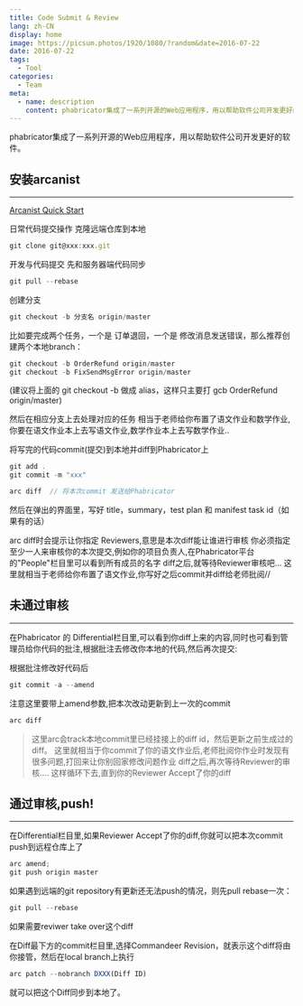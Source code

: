 ```yaml
---
title: Code Submit & Review
lang: zh-CN
display: home
image: https://picsum.photos/1920/1080/?random&date=2016-07-22
date: 2016-07-22
tags:
  - Tool
categories:
  - Team
meta:
  - name: description
    content: phabricator集成了一系列开源的Web应用程序，用以帮助软件公司开发更好的软件。
---
```


phabricator集成了一系列开源的Web应用程序，用以帮助软件公司开发更好的软件。

<!-- more -->

## 安装arcanist
---
[Arcanist Quick Start](https://secure.phabricator.com/book/phabricator/article/arcanist/ )

日常代码提交操作
克隆远端仓库到本地

```js
git clone git@xxx:xxx.git
```

开发与代码提交
先和服务器端代码同步
```js
git pull --rebase
```

创建分支
```js
git checkout -b 分支名 origin/master
```

比如要完成两个任务，一个是 订单退回，一个是 修改消息发送错误，那么推荐创建两个本地branch：

```js
git checkout -b OrderRefund origin/master
git checkout -b FixSendMsgError origin/master
```

(建议将上面的 git checkout -b 做成 alias，这样只主要打 gcb OrderRefund origin/master)

然后在相应分支上去处理对应的任务
相当于老师给你布置了语文作业和数学作业,你要在语文作业本上去写语文作业,数学作业本上去写数学作业..

将写完的代码commit(提交)到本地并diff到Phabricator上

```js
git add .
git commit -m "xxx"
```
```js
arc diff  // 将本次commit 发送给Phabricator
```
然后在弹出的界面里，写好 title，summary，test plan 和 manifest task id（如果有的话）

arc diff时会提示让你指定
Reviewers,意思是本次diff能让谁进行审核
你必须指定至少一人来审核你的本次提交,例如你的项目负责人,在Phabricator平台的"People"栏目里可以看到所有成员的名字
diff之后,就等待Reviewer审核吧...
这里就相当于老师给你布置了语文作业,你写好之后commit并diff给老师批阅//

## 未通过审核
---

在Phabricator 的 Differential栏目里,可以看到你diff上来的内容,同时也可看到管理员给你代码的批注,根据批注去修改你本地的代码,然后再次提交:

根据批注修改好代码后

```js
git commit -a --amend
```

注意这里要带上amend参数,把本次改动更新到上一次的commit

```js
arc diff
```

>  这里arc会track本地commit里已经挂接上的diff id，然后更新之前生成过的diff。
这里就相当于你commit了你的语文作业后,老师批阅你作业时发现有很多问题,打回来让你别回家修改问题作业
diff之后,再次等待Reviewer的审核.... 这样循环下去,直到你的Reviewer Accept了你的diff

## 通过审核,push!
---

在Differential栏目里,如果Reviewer Accept了你的diff,你就可以把本次commit push到远程仓库上了

```js
arc amend;
git push origin master
```
如果遇到远端的git repository有更新还无法push的情况，则先pull rebase一次：
```js
git pull --rebase
```

如果需要reviwer take over这个diff

在Diff最下方的commit栏目里,选择Commandeer Revision，就表示这个diff将由你接管，然后在local branch上执行

```js
arc patch --nobranch DXXX(Diff ID)
```
就可以把这个Diff同步到本地了。
